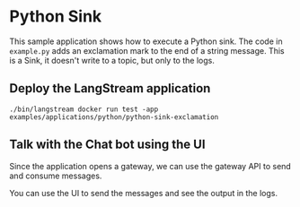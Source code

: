 # Python Sink

This sample application shows how to execute a Python sink.
The code in `example.py` adds an exclamation mark to the end of a string message.
This is a Sink, it doesn't write to a topic, but only to the logs.

## Deploy the LangStream application

```
./bin/langstream docker run test -app examples/applications/python/python-sink-exclamation
```

## Talk with the Chat bot using the UI
Since the application opens a gateway, we can use the gateway API to send and consume messages.

You can use the UI to send the messages and see the output in the logs.